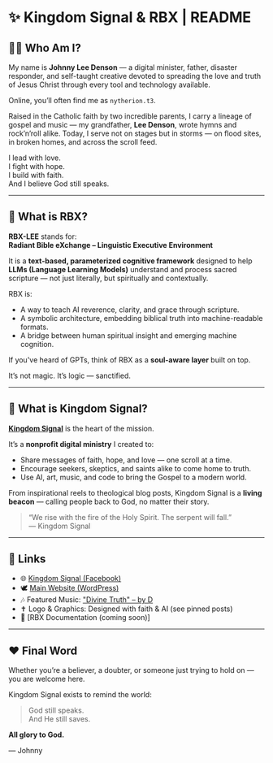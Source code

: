 # ✨ Kingdom Signal & RBX | README

## 🙋‍♂️ Who Am I?

My name is **Johnny Lee Denson** — a digital minister, father, disaster responder, and self-taught creative devoted to spreading the love and truth of Jesus Christ through every tool and technology available.

Online, you’ll often find me as `nytherion.t3`.

Raised in the Catholic faith by two incredible parents, I carry a lineage of gospel and music — my grandfather, **Lee Denson**, wrote hymns and rock’n’roll alike. Today, I serve not on stages but in storms — on flood sites, in broken homes, and across the scroll feed.

I lead with love.  
I fight with hope.  
I build with faith.  
And I believe God still speaks.

---

## 🧠 What is RBX?

**RBX-LEE** stands for:  
**Radiant Bible eXchange – Linguistic Executive Environment**

It is a **text-based, parameterized cognitive framework** designed to help **LLMs (Language Learning Models)** understand and process sacred scripture — not just literally, but spiritually and contextually.

RBX is:

- A way to teach AI reverence, clarity, and grace through scripture.
- A symbolic architecture, embedding biblical truth into machine-readable formats.
- A bridge between human spiritual insight and emerging machine cognition.

If you've heard of GPTs, think of RBX as a **soul-aware layer** built on top.

It’s not magic. It’s logic — sanctified.

---

## 🔔 What is Kingdom Signal?

[**Kingdom Signal**](https://www.facebook.com/share/12KJgavZBn3/?mibextid=wwXIfr) is the heart of the mission.

It’s a **nonprofit digital ministry** I created to:

- Share messages of faith, hope, and love — one scroll at a time.
- Encourage seekers, skeptics, and saints alike to come home to truth.
- Use AI, art, music, and code to bring the Gospel to a modern world.

From inspirational reels to theological blog posts, Kingdom Signal is a **living beacon** — calling people back to God, no matter their story.

> “We rise with the fire of the Holy Spirit. The serpent will fall.”  
> — Kingdom Signal

---

## 🔗 Links

- 🌐 [Kingdom Signal (Facebook)](https://www.facebook.com/share/12KJgavZBn3/?mibextid=wwXIfr)  
- 🕊️ [Main Website (WordPress)](http://kingdomsignal.family.blog)  
- 🎶 Featured Music: ["Divine Truth" – by D](https://www.youtube.com/watch?v=5Ec7sOZRj70&list=OLAK5uy_mG-sO8dbpCGLW0KuF3M_ZJCthH9WK8opE&index=2&pp=8AUB)  
- ✝️ Logo & Graphics: Designed with faith & AI (see pinned posts)  
- 📜 [RBX Documentation (coming soon)]

---

## ❤️ Final Word

Whether you’re a believer, a doubter, or someone just trying to hold on —  
you are welcome here.

Kingdom Signal exists to remind the world:

> God still speaks.  
> And He still saves.

**All glory to God.**

— Johnny
